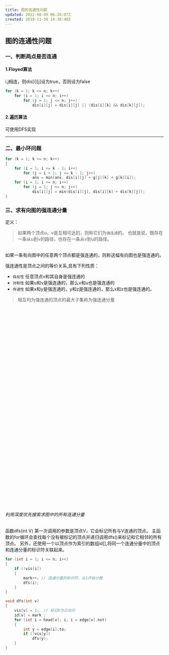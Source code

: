 ```yaml
---
title: 图的连通性问题
updated: 2022-08-09 06:26:07Z
created: 2019-11-30 14:38:40Z
---
```


## 图的连通性问题

### 一、判断两点是否连通
#### 1.Floyed算法
i,j相连，则dis[i][j]设为true，否则设为false
```c++
for (k = 1; k <= n; k++)
    for (i = 1; i <= n; i++)
        for (j = 1; j <= n; j++)
            dis[i][j] = dis[i][j] || (dis[i][k] && dis[k][j]);
```
#### 2.遍历算法
  可使用DFS实现

----

### 二、最小环问题
```c++
for (k = 1; k <= n; k++)
{
    for (i = 1; i <= k - 1; i++)
        for (j = i + 1; j <= k - 1; j++)
            ans = min(ans, dis[i][j] + g[j][k] + g[k][i]);
    for (i = 1; i <= n; i++)
        for (j = 1; j <= n; j++)
            dis[i][j] = min(dis[i][j], dis[i][k] + dis[k][j]);
}
```


### 三、求有向图的强连通分量

定义：

>如果两个顶点u，v是互相可达的，则称它们为```强连通```的。
也就是说，既存在一条从u到v的路径，也存在一条从v到u的路径。

<br>
如果一条有向图中的任意两个顶点都是强连通的，则称这幅有向图也是强连通的。
<br>

强连通性是顶点之间的等价关系,具有下列性质：
* ```自反性```  任意顶点v和其自身是强连通的
* ```对称性``` 如果u和v是强连通的，那么v和u也是强连通的
* ```传递性``` 如果x和y是强连通的，y和z是强连通的，那么x和z也是强连通的。

>相互均为强连通的顶点的最大子集称为强连通分量





























<br><br><br><br><br><br><br><br><br><br><br><br><br><br><br><br><br><br><br><br><br><br><br><br><br><br><br><br><br><br><br><br><br><br><br><br><br>



###### 利用深度优先搜索求图中的所有连通分量

函数dfs(int V) 第一次调用的参数是顶点V，它会标记所有与V连通的顶点。
主函数的for循环会查找每个没有被标记的顶点并递归调用dfs()来标记和它相邻的所有顶点。
另外，还使用一个以顶点作为索引的数组id[],将同一个连通分量中的顶点和连通分量的标识符关联起来。
```c++
for (int i = 1; i <= n; i++)
{
    if (!vis[i])
    {
        mark++; // 连通分量的标识符，从1开始计数
        dfs(i);
    }
}

void dfs(int v)
{
    vis[v] = 1;  // 标记V为已访问
    id[v] = mark ;
    for (int i = head[v]; i; i = edge[v].nxt)
    {
        int y = edge[i].to;
        if (!vis[y])
            dfs(y);
    }
}
```
